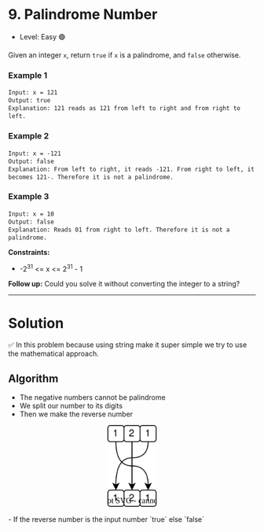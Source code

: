 # 9. Palindrome Number

- Level: Easy 🟢

Given an integer `x`, return `true` if `x` is a
palindrome, and `false` otherwise.

### Example 1
```
Input: x = 121
Output: true
Explanation: 121 reads as 121 from left to right and from right to left.
```

### Example 2
```
Input: x = -121
Output: false
Explanation: From left to right, it reads -121. From right to left, it becomes 121-. Therefore it is not a palindrome.
```

### Example 3
```
Input: x = 10
Output: false
Explanation: Reads 01 from right to left. Therefore it is not a palindrome.
```

**Constraints:**
- -2<sup>31</sup> <= x <= 2<sup>31</sup> - 1


**Follow up:** Could you solve it without converting the integer to a string?

---------------------------
# Solution

✅ In this problem because using string make it super simple we try to use the mathematical approach.

## Algorithm

- The negative numbers cannot be palindrome
- We split our number to its digits
- Then we make the reverse number
<p align="center">
    <img alt="Swap the digits" src="image1.svg" width="100px"/>
</p>
- If the reverse number is the input number `true` else `false`
  
